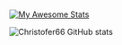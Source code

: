 ###

[![My Awesome Stats](https://awesome-github-stats.azurewebsites.net/user-stats/Christofer66?cardType=github&theme=github-dark&Background=000000&Title=DDDDDD&Ring=DDDDDD)](https://git.io/awesome-stats-card)

![Christofer66 GitHub stats](https://github-readme-stats.vercel.app/api?username=aChristofer66&show_icons=true&theme=radical)


<!--
**Christofer66/Christofer66** is a ✨ _special_ ✨ repository because its `README.md` (this file) appears on your GitHub profile.

Here are some ideas to get you started:

- 🔭 I’m currently working on ...
- 🌱 I’m currently learning ...
- 👯 I’m looking to collaborate on ...
- 🤔 I’m looking for help with ...
- 💬 Ask me about ...
- 📫 How to reach me: ...
- 😄 Pronouns: ...
- ⚡ Fun fact: ...
-->
